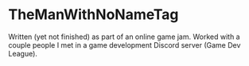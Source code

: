 # TheManWithNoNameTag

Written (yet not finished) as part of an online game jam. Worked with a couple people I met in a game development Discord server (Game Dev League).
